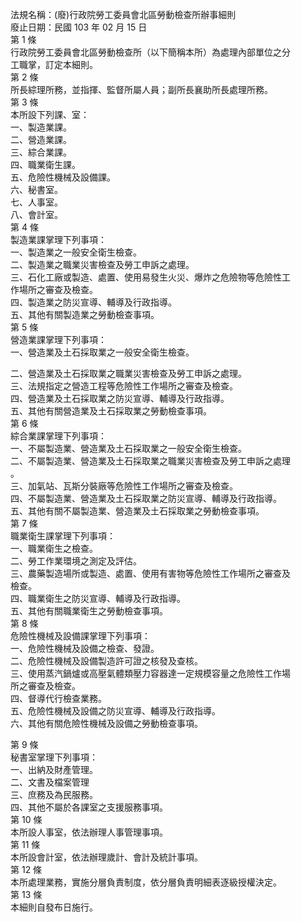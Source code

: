 法規名稱：(廢)行政院勞工委員會北區勞動檢查所辦事細則  
廢止日期：民國 103 年 02 月 15 日  
第 1 條  
行政院勞工委員會北區勞動檢查所（以下簡稱本所）為處理內部單位之分  
工職掌，訂定本細則。  
第 2 條  
所長綜理所務，並指揮、監督所屬人員；副所長襄助所長處理所務。  
第 3 條  
本所設下列課、室：  
一、製造業課。  
二、營造業課。  
三、綜合業課。  
四、職業衛生課。  
五、危險性機械及設備課。  
六、秘書室。  
七、人事室。  
八、會計室。  
第 4 條  
製造業課掌理下列事項：  
一、製造業之一般安全衛生檢查。  
二、製造業之職業災害檢查及勞工申訴之處理。  
三、石化工廠或製造、處置、使用易發生火災、爆炸之危險物等危險性工  
作場所之審查及檢查。  
四、製造業之防災宣導、輔導及行政指導。  
五、其他有關製造業之勞動檢查事項。  
第 5 條  
營造業課掌理下列事項：  
一、營造業及土石採取業之一般安全衛生檢查。  


二、營造業及土石採取業之職業災害檢查及勞工申訴之處理。  
三、法規指定之營造工程等危險性工作場所之審查及檢查。  
四、營造業及土石採取業之防災宣導、輔導及行政指導。  
五、其他有關營造業及土石採取業之勞動檢查事項。  
第 6 條  
綜合業課掌理下列事項：  
一、不屬製造業、營造業及土石採取業之一般安全衛生檢查。  
二、不屬製造業、營造業及土石採取業之職業災害檢查及勞工申訴之處理  
。  
三、加氣站、瓦斯分裝廠等危險性工作場所之審查及檢查。  
四、不屬製造業、營造業及土石採取業之防災宣導、輔導及行政指導。  
五、其他有關不屬製造業、營造業及土石採取業之勞動檢查事項。  
第 7 條  
職業衛生課掌理下列事項：  
一、職業衛生之檢查。  
二、勞工作業環境之測定及評估。  
三、農藥製造場所或製造、處置、使用有害物等危險性工作場所之審查及  
檢查。  
四、職業衛生之防災宣導、輔導及行政指導。  
五、其他有關職業衛生之勞動檢查事項。  
第 8 條  
危險性機械及設備課掌理下列事項：  
一、危險性機械及設備之檢查、發證。  
二、危險性機械及設備製造許可證之核發及查核。  
三、使用蒸汽鍋爐或高壓氣體類壓力容器達一定規模容量之危險性工作場  
所之審查及檢查。  
四、督導代行檢查業務。  
五、危險性機械及設備之防災宣導、輔導及行政指導。  
六、其他有關危險性機械及設備之勞動檢查事項。  


第 9 條  
秘書室掌理下列事項：  
一、出納及財產管理。  
二、文書及檔案管理  
三、庶務及為民服務。  
四、其他不屬於各課室之支援服務事項。  
第 10 條  
本所設人事室，依法辦理人事管理事項。  
第 11 條  
本所設會計室，依法辦理歲計、會計及統計事項。  
第 12 條  
本所處理業務，實施分層負責制度，依分層負責明細表逐級授權決定。  
第 13 條  
本細則自發布日施行。  


